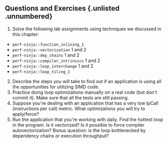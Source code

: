 ## Questions and Exercises {.unlisted .unnumbered}

1. Solve the following lab assignments using techniques we discussed in this chapter:
- `perf-ninja::function_inlining_1` 
- `perf-ninja::vectorization` 1 and 2
- `perf-ninja::dep_chains` 1 and 2
- `perf-ninja::compiler_intrinsics` 1 and 2
- `perf-ninja::loop_interchange` 1 and 2
- `perf-ninja::loop_tiling_1`
2. Describe the steps you will take to find out if an application is using all the opportunities for utilizing SIMD code.
3. Practice doing loop optimizations manually on a real code (but don't commit it). Make sure that all the tests are still passing.
4. Suppose you're dealing with an application that has a very low IpCall (instructions per call) metric. What optimizations you will try to apply/force?
5. Run the application that you're working with daily. Find the hottest loop in the program. Is it vectorized? Is it possible to force compiler autovectorization? Bonus question: is the loop bottlenecked by dependency chains or execution throughput?

